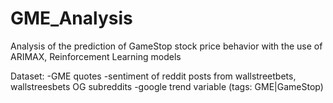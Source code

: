 # GME_Analysis
Analysis of the prediction of GameStop stock price behavior with the use of ARIMAX, Reinforcement Learning models

Dataset: 
-GME quotes
-sentiment of reddit posts from wallstreetbets, wallstreesbets OG subreddits
-google trend variable (tags: GME|GameStop)
